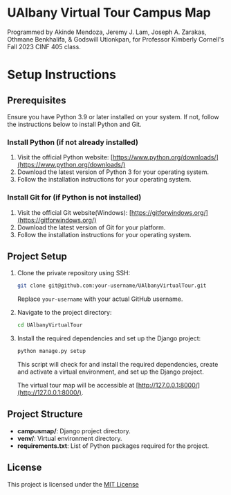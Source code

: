 # UAlbany Virtual Tour Campus Map
Programmed by Akinde Mendoza, Jeremy J. Lam, Joseph A. Zarakas, Othmane Benkhalifa, & Godswill Utionkpan, for Professor Kimberly Cornell's Fall 2023 CINF 405 class.
# Setup Instructions

## Prerequisites

Ensure you have Python 3.9 or later installed on your system. If not, follow the instructions below to install Python and Git.

### Install Python (if not already installed)

1. Visit the official Python website: [https://www.python.org/downloads/](https://www.python.org/downloads/)
2. Download the latest version of Python 3 for your operating system.
3. Follow the installation instructions for your operating system.

### Install Git for (if Python is not installed)

1. Visit the official Git website(Windows): [https://gitforwindows.org/](https://gitforwindows.org/)
3. Download the latest version of Git for your platform.
4. Follow the installation instructions for your operating system.

## Project Setup

1. Clone the private repository using SSH:

    ```bash
    git clone git@github.com:your-username/UAlbanyVirtualTour.git
    ```

    Replace `your-username` with your actual GitHub username.

2. Navigate to the project directory:

    ```bash
    cd UAlbanyVirtualTour
    ```

3. Install the required dependencies and set up the Django project:

    ```bash
    python manage.py setup
    ```

    This script will check for and install the required dependencies, create and activate a virtual environment, and set up the Django project.

    The virtual tour map will be accessible at [http://127.0.0.1:8000/](http://127.0.0.1:8000/).

## Project Structure

- **campusmap/**: Django project directory.
- **venv/**: Virtual environment directory.
- **requirements.txt**: List of Python packages required for the project.


## License

This project is licensed under the [MIT License](LICENSE)

